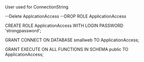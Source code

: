 User used for ConnectionString

--Delete ApplcationAccess
--DROP ROLE ApplicationAccess

CREATE ROLE ApplicationAccess WITH
    LOGIN
    PASSWORD 'strongpassword';

GRANT CONNECT ON DATABASE smallweb TO ApplicationAccess;

GRANT EXECUTE ON ALL FUNCTIONS IN SCHEMA public TO ApplicationAccess;

